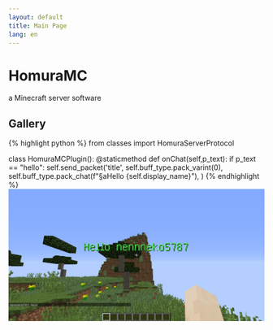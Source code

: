 ```yaml
---
layout: default
title: Main Page
lang: en
---
```

# HomuraMC
a Minecraft server software
## Gallery
{% highlight python %}
from classes import HomuraServerProtocol

class HomuraMCPlugin():
	@staticmethod
	def onChat(self,p_text):
		if p_text == "hello":
			self.send_packet('title',
					self.buff_type.pack_varint(0),
					self.buff_type.pack_chat(f"§aHello {self.display_name}"),
				)
{% endhighlight %}
<a href="./screenshots/2023-12-10_11.23.12.png" data-lightbox="group"><img src="./screenshots/2023-12-10_11.23.12.png"></a>